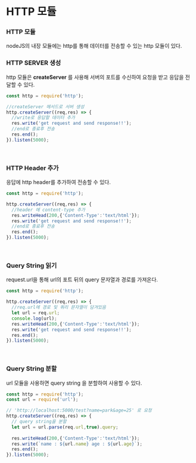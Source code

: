 # HTTP 모듈

### HTTP 모듈
nodeJS의 내장 모듈에는 http를 통해 데이터를 전송할 수 있는 http 모듈이 있다.

### HTTP SERVER 생성
http 모듈은 __createServer__ 를 사용해 서버의 포트를 수신하여 요청을 받고 응답을 전달할 수 있다.

```javascript
const http = require('http');

//createServer 메서드로 서버 생성
http.createServer((req,res) => {
  //write로 응답할 데이터 추가
  res.write('get request and send response!!');
  //end로 종료후 전송
  res.end();
}).listen(5000);
```

<br>

### HTTP Header 추가

응답에 http header를 추가하여 전송할 수 있다.

```javascript
const http = require('http');

http.createServer((req,res) => {
  //header 에 content-type 추가
  res.writeHead(200,{'Content-Type':'text/html'});
  res.write('get request and send response!!');
  //end로 종료후 전송
  res.end();
}).listen(5000);
```

<br>

### Query String 읽기

request.url을 통해 url의 포트 뒤의 query 문자열과 경로를 가져온다.

```javascript
const http = require('http');

http.createServer((req,res) => {
  //req.url에 경로 및 쿼리 문자열이 담겨있음
  let url = req.url;
  console.log(url);
  res.writeHead(200,{'Content-Type':'text/html'});
  res.write('get request and send response!!');
  res.end();
}).listen(5000);
```

<br>

### Query String 분할
url 모듈을 사용하면 query string 을 분할하여 사용할 수 있다.

```javascript
const http = require('http');
const url = require('url');

// 'http://localhost:5000/test?name=park&age=25' 로 요청
http.createServer((req,res) => {
  // query string을 분할  
  let url = url.parse(req.url,true).query;
  
  res.writeHead(200,{'Content-Type':'text/html'});
  res.write(`name : ${url.name} age : ${url.age}`);
  res.end();
}).listen(5000);
```
